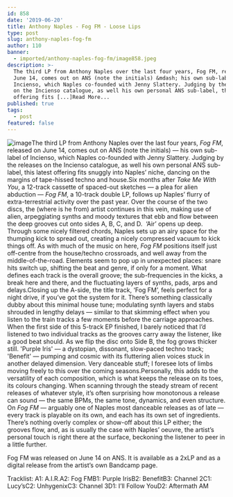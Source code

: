 ```yaml
---
id: 858
date: '2019-06-20'
title: Anthony Naples - Fog FM - Loose Lips
type: post
slug: anthony-naples-fog-fm
author: 110
banner:
  - imported/anthony-naples-fog-fm/image858.jpeg
description: >-
  The third LP from Anthony Naples over the last four years, Fog FM, released on
  June 14, comes out on ANS (note the initials) &mdash; his own sub-label of
  Incienso, which Naples co-founded with Jenny Slattery. Judging by the releases
  on the Incienso catalogue, as well his own personal ANS sub-label, this latest
  offering fits [...]Read More...
published: true
tags:
  - post
featured: false
---
```

![image](../imported/anthony-naples-fog-fm/image858.jpeg)The third LP from Anthony Naples over the last four years, _Fog FM_, released on June 14, comes out on ANS (note the initials) — his own sub-label of Incienso, which Naples co-founded with Jenny Slattery. Judging by the releases on the Incienso catalogue, as well his own personal ANS sub-label, this latest offering fits snuggly into Naples’ niche, dancing on the margins of tape-hissed techno and house.Six months after _Take Me With You_, a 12-track cassette of spaced-out sketches — a plea for alien abduction — _Fog FM_, a 10-track double LP, follows up Naples’ flurry of extra-terrestrial activity over the past year. Over the course of the two discs, the (where is he from) artist continues in this vein, making use of alien, arpeggiating synths and moody textures that ebb and flow between the deep grooves cut onto sides A, B, C, and D.  ‘Air’ opens up deep. Through some nicely filtered chords, Naples sets up an airy space for the thumping kick to spread out, creating a nicely compressed vacuum to kick things off. As with much of the music on here, _Fog FM_ positions itself just off-centre from the house/techno crossroads, and well away from the middle-of-the-road. Elements seem to pop up in unexpected places: snare hits switch up, shifting the beat and genre, if only for a moment. What defines each track is the overall groove; the sub-frequencies in the kicks, a break here and there, and the fluctuating layers of synths, pads, arps and delays.Closing up the A-side, the title track, ‘Fog FM’, feels perfect for a night drive, if you’ve got the system for it. There’s something classically dubby about this minimal house tune; modulating synth layers and stabs shrouded in lengthy delays — similar to that skimming effect when you listen to the train tracks a few moments before the carriage approaches. When the first side of this 5-track EP finished, I barely noticed that I’d listened to two individual tracks as the grooves carry away the listener, like a good beat should. As we flip the disc onto Side B, the fog grows thicker still. 'Purple Iris' — a dystopian, dissonant, slow-paced techno track; 'Benefit' — pumping and cosmic with its fluttering alien voices stuck in another delayed dimension. Very danceable stuff; I foresee lots of limbs moving freely to this over the coming seasons.Personally, this adds to the versatility of each composition, which is what keeps the release on its toes, its colours changing. When scanning through the steady stream of recent releases of whatever style, it’s often surprising how monotonous a release can sound — the same BPMs, the same tone, dynamics, and even structure. On _Fog FM_ — arguably one of Naples most danceable releases as of late — every track is playable on its own, and each has its own set of ingredients. There’s nothing overly complex or show-off about this LP either; the grooves flow, and, as is usually the case with Naples’ oeuvre, the artist’s personal touch is right there at the surface, beckoning the listener to peer in a little further.

Fog FM was released on June 14 on ANS. It is available as a 2xLP and as a digital release from the artist’s own Bandcamp page.

Tracklist: A1: A.I.R.A2: Fog FMB1: Purple IrisB2: BenefitB3: Channel 2C1: Lucy’sC2: UnhygenixC3: Channel 3D1: I’ll Follow YouD2: Aftermath AM